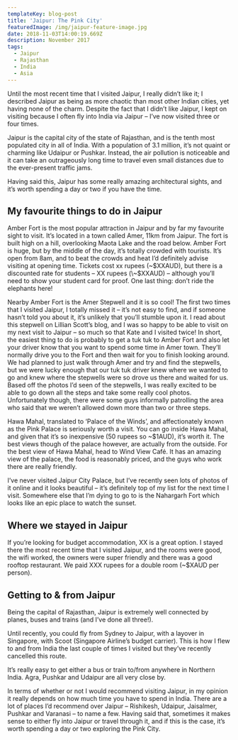 ```yaml
---
templateKey: blog-post
title: 'Jaipur: The Pink City'
featuredImage: /img/jaipur-feature-image.jpg
date: 2018-11-03T14:00:19.669Z
description: November 2017
tags:
  - Jaipur
  - Rajasthan
  - India
  - Asia
---
```

Until the most recent time that I visited Jaipur, I really didn’t like it; I described Jaipur as being as more chaotic than most other Indian cities, yet having none of the charm. Despite the fact that I didn’t like Jaipur, I kept on visiting because I often fly into India via Jaipur – I’ve now visited three or four times.

Jaipur is the capital city of the state of Rajasthan, and is the tenth most populated city in all of India. With a population of 3.1 million, it’s not quaint or charming like Udaipur or Pushkar. Instead, the air pollution is noticeable and it can take an outrageously long time to travel even small distances due to the ever-present traffic jams.

Having said this, Jaipur has some really amazing architectural sights, and it’s worth spending a day or two if you have the time.

## My favourite things to do in Jaipur

Amber Fort is the most popular attraction in Jaipur and by far my favourite sight to visit. It’s located in a town called Amer, 11km from Jaipur. The fort is built high on a hill, overlooking Maota Lake and the road below. Amber Fort is huge, but by the middle of the day, it’s totally crowded with tourists. It’s open from 8am, and to beat the crowds and heat I’d definitely advise visiting at opening time. Tickets cost xx rupees (\~$XXAUD), but there is a discounted rate for students – XX rupees (\~$XXAUD) – although you’ll need to show your student card for proof. One last thing: don’t ride the elephants here!

Nearby Amber Fort is the Amer Stepwell and it is so cool! The first two times that I visited Jaipur, I totally missed it – it’s not easy to find, and if someone hasn’t told you about it, it’s unlikely that you’ll stumble upon it. I read about this stepwell on Lillian Scott’s blog, and I was so happy to be able to visit on my next visit to Jaipur – so much so that Kate and I visited twice! In short, the easiest thing to do is probably to get a tuk tuk to Amber Fort and also let your driver know that you want to spend some time in Amer town. They’ll normally drive you to the Fort and then wait for you to finish looking around. We had planned to just walk through Amer and try and find the stepwells, but we were lucky enough that our tuk tuk driver knew where we wanted to go and knew where the stepwells were so drove us there and waited for us. Based off the photos I’d seen of the stepwells, I was really excited to be able to go down all the steps and take some really cool photos. Unfortunately though, there were some guys informally patrolling the area who said that we weren’t allowed down more than two or three steps.

Hawa Mahal, translated to ‘Palace of the Winds’, and affectionately known as the Pink Palace is seriously worth a visit. You can go inside Hawa Mahal, and given that it’s so inexpensive (50 rupees so ~$1AUD), it’s worth it. The best views though of the palace however, are actually from the outside. For the best view of Hawa Mahal, head to Wind View Café. It has an amazing view of the palace, the food is reasonably priced, and the guys who work there are really friendly. 

I’ve never visited Jaipur City Palace, but I’ve recently seen lots of photos of it online and it looks beautiful – it’s definitely top of my list for the next time I visit. Somewhere else that I’m dying to go to is the Nahargarh Fort which looks like an epic place to watch the sunset.

## Where we stayed in Jaipur

If you’re looking for budget accommodation, XX is a great option. I stayed there the most recent time that I visited Jaipur, and the rooms were good, the wifi worked, the owners were super friendly and there was a good rooftop restaurant. We paid XXX rupees for a double room (~$XAUD per person). 

## Getting to & from Jaipur

Being the capital of Rajasthan, Jaipur is extremely well connected by planes, buses and trains (and I’ve done all three!).

Until recently, you could fly from Sydney to Jaipur, with a layover in Singapore, with Scoot (Singapore Airline’s budget carrier). This is how I flew to and from India the last couple of times I visited but they’ve recently cancelled this route. 

It’s really easy to get either a bus or train to/from anywhere in Northern India. Agra, Pushkar and Udaipur are all very close by. 

In terms of whether or not I would recommend visiting Jaipur, in my opinion it really depends on how much time you have to spend in India. There are a lot of places I’d recommend over Jaipur – Rishikesh, Udaipur, Jaisalmer, Pushkar and Varanasi – to name a few. Having said that, sometimes it makes sense to either fly into Jaipur or travel through it, and if this is the case, it’s worth spending a day or two exploring the Pink City.

